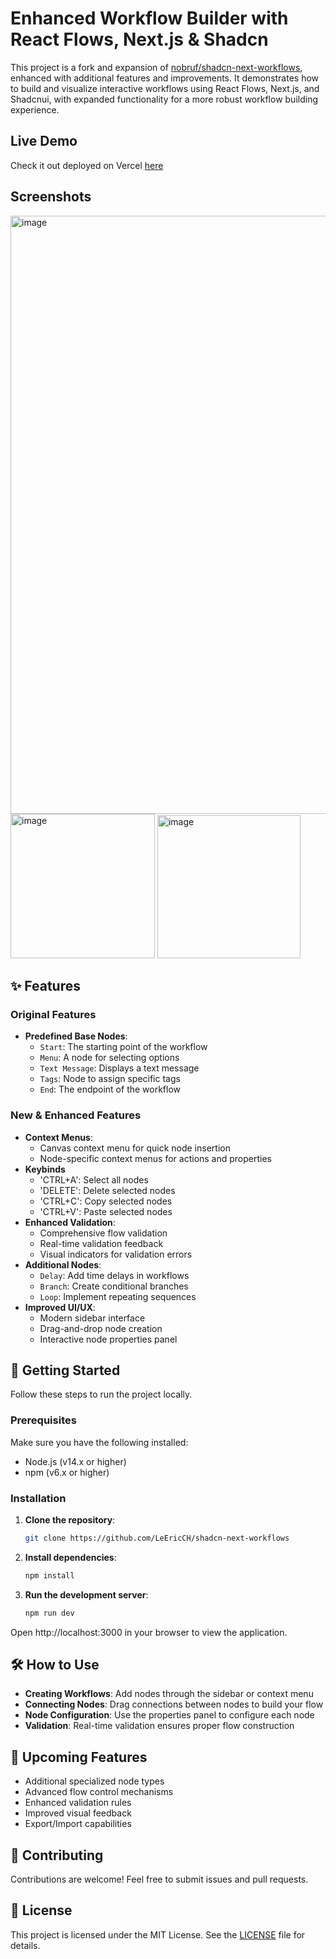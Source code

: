 # Enhanced Workflow Builder with React Flows, Next.js & Shadcn

This project is a fork and expansion of [nobruf/shadcn-next-workflows](https://github.com/nobruf/shadcn-next-workflows), enhanced with additional features and improvements. It demonstrates how to build and visualize interactive workflows using React Flows, Next.js, and Shadcnui, with expanded functionality for a more robust workflow building experience.

## Live Demo
Check it out deployed on Vercel [here](https://shadcn-extended-workflows.vercel.app/)

## Screenshots
<img width="957" alt="image" src="https://github.com/user-attachments/assets/6884b3a0-8cfa-467c-9500-0a3ca9456bad" />
<img width="231" alt="image" src="https://github.com/user-attachments/assets/bb5552d2-e806-4aea-9b1d-db8346a5ace6" />
<img width="229" alt="image" src="https://github.com/user-attachments/assets/b6511ea3-6ea5-4a59-a8e6-f5db6759e8b0" />


## ✨ Features

### Original Features
- **Predefined Base Nodes**:
  - `Start`: The starting point of the workflow
  - `Menu`: A node for selecting options
  - `Text Message`: Displays a text message
  - `Tags`: Node to assign specific tags
  - `End`: The endpoint of the workflow

### New & Enhanced Features
- **Context Menus**:
  - Canvas context menu for quick node insertion
  - Node-specific context menus for actions and properties
- **Keybinds**
  - 'CTRL+A': Select all nodes
  - 'DELETE': Delete selected nodes
  - 'CTRL+C': Copy selected nodes
  - 'CTRL+V': Paste selected nodes
- **Enhanced Validation**:
  - Comprehensive flow validation
  - Real-time validation feedback
  - Visual indicators for validation errors
- **Additional Nodes**:
  - `Delay`: Add time delays in workflows
  - `Branch`: Create conditional branches
  - `Loop`: Implement repeating sequences
- **Improved UI/UX**:
  - Modern sidebar interface
  - Drag-and-drop node creation
  - Interactive node properties panel

## 🚀 Getting Started

Follow these steps to run the project locally.

### Prerequisites

Make sure you have the following installed:
- Node.js (v14.x or higher)
- npm (v6.x or higher)

### Installation

1. **Clone the repository**:
   ```bash
   git clone https://github.com/LeEricCH/shadcn-next-workflows
   ```

2. **Install dependencies**:
   ```bash
   npm install
   ```

3. **Run the development server**:
   ```bash
   npm run dev
   ```

Open http://localhost:3000 in your browser to view the application.

## 🛠️ How to Use

- **Creating Workflows**: Add nodes through the sidebar or context menu
- **Connecting Nodes**: Drag connections between nodes to build your flow
- **Node Configuration**: Use the properties panel to configure each node
- **Validation**: Real-time validation ensures proper flow construction

## 🔮 Upcoming Features

- Additional specialized node types
- Advanced flow control mechanisms
- Enhanced validation rules
- Improved visual feedback
- Export/Import capabilities

## 🤝 Contributing

Contributions are welcome! Feel free to submit issues and pull requests.

## 📝 License

This project is licensed under the MIT License. See the [LICENSE](LICENSE) file for details.

